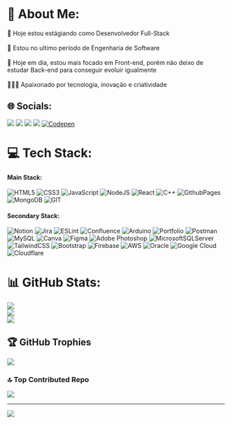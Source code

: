 # 💫 About Me:
💼 Hoje estou estágiando como Desenvolvedor Full-Stack <br>
<br>🏫 Estou no ultimo período de Engenharia de Software <br>
<br>📘 Hoje em dia, estou mais focado em Front-end, porém não deixo de estudar Back-end para conseguir evoluir igualmente <br>
<br>👨🏽‍💻 Apaixonado por tecnologia, inovação e criatividade  <br>


</div>

  ##
 
<div> 

## 🌐 Socials:
 <a href="https://www.linkedin.com/in/andrezambroni" target="_blank"><img src="https://img.shields.io/badge/-LinkedIn-%230077B5?style=for-the-badge&logo=linkedin&logoColor=white" target="_blank"></a> 
  <a href = "mailto:contatoandrezambroni@gmail.com"><img src="https://img.shields.io/badge/-Gmail-%23333?style=for-the-badge&logo=gmail&logoColor=white" target="_blank"></a>
  <a href="https://instagram.com/andrezambroni" target="_blank"><img src="https://img.shields.io/badge/-Instagram-%23E4405F?style=for-the-badge&logo=instagram&logoColor=white" target="_blank"></a>
 <a href="https://discord.gg/az_andre" target="_blank"><img src="https://img.shields.io/badge/Discord-7289DA?style=for-the-badge&logo=discord&logoColor=white" target="_blank"></a> 
 [![Codepen](https://img.shields.io/badge/Codepen-000000?style=for-the-badge&logo=codepen&logoColor=white)](https://codepen.io/andrezambroni) 


# 💻 Tech Stack:

#### Main Stack:

![HTML5](https://img.shields.io/badge/html5-%23E34F26.svg?style=for-the-badge&logo=html5&logoColor=white) 
![CSS3](https://img.shields.io/badge/css3-%231572B6.svg?style=for-the-badge&logo=css3&logoColor=white) ![JavaScript](https://img.shields.io/badge/javascript-%23323330.svg?style=for-the-badge&logo=javascript&logoColor=%23F7DF1E) 
![NodeJS](https://img.shields.io/badge/node.js-6DA55F?style=for-the-badge&logo=node.js&logoColor=white) ![React](https://img.shields.io/badge/react-%2320232a.svg?style=for-the-badge&logo=react&logoColor=%2361DAFB) ![C++](https://img.shields.io/badge/c++-%2300599C.svg?style=for-the-badge&logo=c%2B%2B&logoColor=white)   ![GithubPages](https://img.shields.io/badge/github%20pages-121013?style=for-the-badge&logo=github&logoColor=white)   ![MongoDB](https://img.shields.io/badge/MongoDB-%234ea94b.svg?style=for-the-badge&logo=mongodb&logoColor=white)  ![GIT](https://img.shields.io/badge/Git-fc6d26?style=for-the-badge&logo=git&logoColor=white) 

#### Secondary Stack:
![Notion](https://img.shields.io/badge/Notion-%23000000.svg?style=for-the-badge&logo=notion&logoColor=white) ![Jira](https://img.shields.io/badge/jira-%230A0FFF.svg?style=for-the-badge&logo=jira&logoColor=white) ![ESLint](https://img.shields.io/badge/ESLint-4B3263?style=for-the-badge&logo=eslint&logoColor=white) ![Confluence](https://img.shields.io/badge/confluence-%23172BF4.svg?style=for-the-badge&logo=confluence&logoColor=white) ![Arduino](https://img.shields.io/badge/-Arduino-00979D?style=for-the-badge&logo=Arduino&logoColor=white) ![Portfolio](https://img.shields.io/badge/Portfolio-%23000000.svg?style=for-the-badge&logo=firefox&logoColor=#FF7139) ![Postman](https://img.shields.io/badge/Postman-FF6C37?style=for-the-badge&logo=postman&logoColor=white)
![MySQL](https://img.shields.io/badge/mysql-%2300000f.svg?style=for-the-badge&logo=mysql&logoColor=white) ![Canva](https://img.shields.io/badge/Canva-%2300C4CC.svg?style=for-the-badge&logo=Canva&logoColor=white) ![Figma](https://img.shields.io/badge/figma-%23F24E1E.svg?style=for-the-badge&logo=figma&logoColor=white) ![Adobe Photoshop](https://img.shields.io/badge/adobe%20photoshop-%2331A8FF.svg?style=for-the-badge&logo=adobe%20photoshop&logoColor=white)
![MicrosoftSQLServer](https://img.shields.io/badge/Microsoft%20SQL%20Server-CC2927?style=for-the-badge&logo=microsoft%20sql%20server&logoColor=white)
 ![TailwindCSS](https://img.shields.io/badge/tailwindcss-%2338B2AC.svg?style=for-the-badge&logo=tailwind-css&logoColor=white)
![Bootstrap](https://img.shields.io/badge/bootstrap-%238511FA.svg?style=for-the-badge&logo=bootstrap&logoColor=white)
![Firebase](https://img.shields.io/badge/Firebase-039BE5?style=for-the-badge&logo=Firebase&logoColor=white)
![AWS](https://img.shields.io/badge/AWS-%23FF9900.svg?style=for-the-badge&logo=amazon-aws&logoColor=white)
![Oracle](https://img.shields.io/badge/Oracle-F80000?style=for-the-badge&logo=oracle&logoColor=white) ![Google Cloud](https://img.shields.io/badge/GoogleCloud-%234285F4.svg?style=for-the-badge&logo=google-cloud&logoColor=white)
![Cloudflare](https://img.shields.io/badge/Cloudflare-F38020?style=for-the-badge&logo=Cloudflare&logoColor=white) 


# 📊 GitHub Stats:
![](https://github-readme-stats.vercel.app/api?username=andrezambroni&theme=dark&hide_border=false&include_all_commits=false&count_private=false)<br/>
![](https://github-readme-streak-stats.herokuapp.com/?user=andrezambroni&theme=dark&hide_border=false)<br/>
![](https://github-readme-stats.vercel.app/api/top-langs/?username=andrezambroni&theme=dark&hide_border=false&include_all_commits=false&count_private=false&layout=compact)

## 🏆 GitHub Trophies
![](https://github-profile-trophy.vercel.app/?username=andrezambroni&theme=monokai&no-frame=false&no-bg=true&margin-w=4)



### 🔝 Top Contributed Repo
![](https://github-contributor-stats.vercel.app/api?username=andrezambroni&limit=5&theme=dark&combine_all_yearly_contributions=true)



---
[![](https://visitcount.itsvg.in/api?id=andrezambroni&icon=0&color=4)](https://visitcount.itsvg.in)

<!-- Proudly created with GPRM ( https://gprm.itsvg.in ) -->
